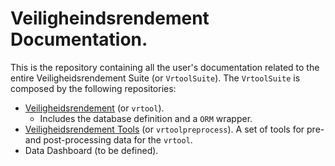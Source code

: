 # Veiligheindsrendement Documentation.

This is the repository containing all the user's  documentation related to the entire Veiligheidsrendement Suite (or `VrtoolSuite`). The `VrtoolSuite` is composed by the following repositories:

- [Veiligheidsrendement](https://github.com/Deltares/Veiligheidsrendement/) (or  `vrtool`).
    - Includes the database definition and a `ORM` wrapper.
- [Veiligheidsrendement Tools](https://github.com/Deltares/VrToolPreprocess) (or `vrtoolpreprocess`). A set of tools for pre- and post-processing data for the `vrtool`.
- Data Dashboard (to be defined).


